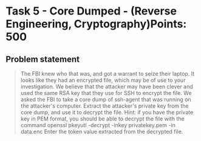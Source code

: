 # Task 5 - Core Dumped - (Reverse Engineering, Cryptography)Points: 500

## Problem statement

> The FBI knew who that was, and got a warrant to seize their laptop. It looks like they had an encrypted file, which may be of use to your investigation.
> We believe that the attacker may have been clever and used the same RSA key that they use for SSH to encrypt the file. We asked the FBI to take a core dump of ssh-agent that was running on the attacker's computer.
> Extract the attacker's private key from the core dump, and use it to decrypt the file.
> Hint: if you have the private key in PEM format, you should be able to decrypt the file with the command openssl pkeyutl -decrypt -inkey privatekey.pem -in data.enc
> Enter the token value extracted from the decrypted file.
